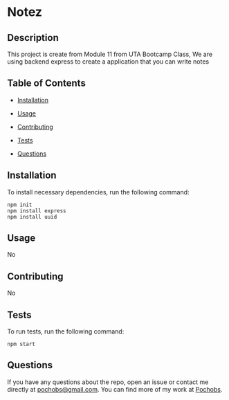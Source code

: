 # Notez
  
  
  ## Description
  
This project is create from Module 11 from UTA Bootcamp Class, We are using backend express to create a application that you can write notes

  ## Table of Contents 
  
  * [Installation](#installation)
  
  * [Usage](#usage)
  
  * [Contributing](#contributing)
  
  * [Tests](#tests)
  
  * [Questions](#questions)
  
  ## Installation
  
  To install necessary dependencies, run the following command:
  
  ```
  npm init
  npm install express
  npm install uuid
  
  ```
  
  ## Usage
  
  No
  
  
    
  ## Contributing
  
  No
  
  ## Tests
  
  To run tests, run the following command:
  
  ```
  npm start
  ```
  
  ## Questions
  
  If you have any questions about the repo, open an issue or contact me directly at pochobs@gmail.com. You can find more of my work at [Pochobs](https://github.com/Pochobs/).
  
  